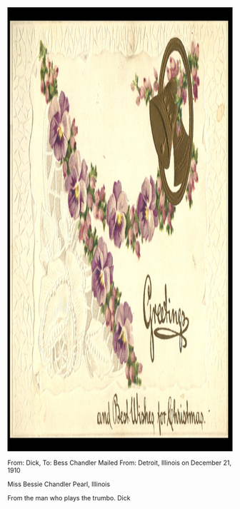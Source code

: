 <html><body><a href="/wp-content/uploads/2014/06/postcard-2014-20140605_11160557_0482.jpg"><img class="alignnone size-full wp-image-1115" src="/wp-content/uploads/2014/06/postcard-2014-20140605_11160557_0482.jpg" alt="postcard-2014-20140605_11160557_0482" width="1553" height="995"></a>

From: Dick, To: Bess Chandler
Mailed From: Detroit, Illinois on December 21, 1910

Miss Bessie Chandler
Pearl, Illinois

From the man who plays the trumbo.
Dick</body></html>